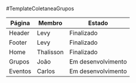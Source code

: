#TemplateColetaneaGrupos 

Página | Membro        | Estado
------ | ------        | ------
Header | Levy          | Finalizado
Footer | Levy  	       | Finalizado
Home   | Thalisson     | Finalizado
Grupos | João          | Em desenvolvimento
Eventos| Carlos        | Em desenvolvimento 
